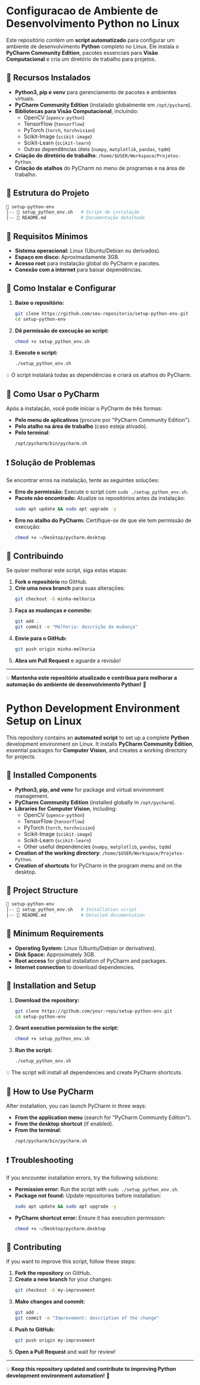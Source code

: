 # Configuracao de Ambiente de Desenvolvimento Python no Linux

Este repositório contém um **script automatizado** para configurar um ambiente de desenvolvimento **Python** completo no Linux. Ele instala o **PyCharm Community Edition**, pacotes essenciais para **Visão Computacional** e cria um diretório de trabalho para projetos.

## 📌 Recursos Instalados
- **Python3, pip e venv** para gerenciamento de pacotes e ambientes virtuais.
- **PyCharm Community Edition** (instalado globalmente em `/opt/pycharm`).
- **Bibliotecas para Visão Computacional**, incluindo:
  - OpenCV (`opencv-python`)
  - TensorFlow (`tensorflow`)
  - PyTorch (`torch`, `torchvision`)
  - Scikit-Image (`scikit-image`)
  - Scikit-Learn (`scikit-learn`)
  - Outras dependências úteis (`numpy`, `matplotlib`, `pandas`, `tqdm`)
- **Criação do diretório de trabalho**: `/home/$USER/Workspace/Projetos-Python`.
- **Criação de atalhos** do PyCharm no menu de programas e na área de trabalho.

## 📂 Estrutura do Projeto
```bash
📁 setup-python-env
│-- 📜 setup_python_env.sh   # Script de instalação
│-- 📜 README.md             # Documentação detalhada
```

## 🔧 Requisitos Mínimos
- **Sistema operacional:** Linux (Ubuntu/Debian ou derivados).
- **Espaço em disco:** Aproximadamente 3GB.
- **Acesso root** para instalação global do PyCharm e pacotes.
- **Conexão com a internet** para baixar dependências.

## 🚀 Como Instalar e Configurar

1. **Baixe o repositório:**
   ```bash
   git clone https://github.com/seu-repositorio/setup-python-env.git
   cd setup-python-env
   ```

2. **Dê permissão de execução ao script:**
   ```bash
   chmod +x setup_python_env.sh
   ```

3. **Execute o script:**
   ```bash
   ./setup_python_env.sh
   ```

💡 O script instalará todas as dependências e criará os atalhos do PyCharm.

## 🎯 Como Usar o PyCharm
Após a instalação, você pode iniciar o PyCharm de três formas:
- **Pelo menu de aplicativos** (procure por "PyCharm Community Edition").
- **Pelo atalho na área de trabalho** (caso esteja ativado).
- **Pelo terminal**:
  ```bash
  /opt/pycharm/bin/pycharm.sh
  ```

## ❗ Solução de Problemas
Se encontrar erros na instalação, tente as seguintes soluções:
- **Erro de permissão:** Execute o script com `sudo ./setup_python_env.sh`.
- **Pacote não encontrado:** Atualize os repositórios antes da instalação:
  ```bash
  sudo apt update && sudo apt upgrade -y
  ```
- **Erro no atalho do PyCharm:** Certifique-se de que ele tem permissão de execução:
  ```bash
  chmod +x ~/Desktop/pycharm.desktop
  ```

## 🤝 Contribuindo
Se quiser melhorar este script, siga estas etapas:
1. **Fork o repositório** no GitHub.
2. **Crie uma nova branch** para suas alterações:
   ```bash
   git checkout -b minha-melhoria
   ```
3. **Faça as mudanças e commite:**
   ```bash
   git add .
   git commit -m "Melhoria: descrição da mudança"
   ```
4. **Envie para o GitHub:**
   ```bash
   git push origin minha-melhoria
   ```
5. **Abra um Pull Request** e aguarde a revisão!

---
💡 **Mantenha este repositório atualizado e contribua para melhorar a automação do ambiente de desenvolvimento Python!** 🚀


# Python Development Environment Setup on Linux

This repository contains an **automated script** to set up a complete **Python** development environment on Linux. It installs **PyCharm Community Edition**, essential packages for **Computer Vision**, and creates a working directory for projects.

## 📌 Installed Components
- **Python3, pip, and venv** for package and virtual environment management.
- **PyCharm Community Edition** (installed globally in `/opt/pycharm`).
- **Libraries for Computer Vision**, including:
  - OpenCV (`opencv-python`)
  - TensorFlow (`tensorflow`)
  - PyTorch (`torch`, `torchvision`)
  - Scikit-Image (`scikit-image`)
  - Scikit-Learn (`scikit-learn`)
  - Other useful dependencies (`numpy`, `matplotlib`, `pandas`, `tqdm`)
- **Creation of the working directory**: `/home/$USER/Workspace/Projetos-Python`.
- **Creation of shortcuts** for PyCharm in the program menu and on the desktop.

## 📂 Project Structure
```bash
📁 setup-python-env
│-- 📜 setup_python_env.sh   # Installation script
│-- 📜 README.md             # Detailed documentation
```

## 🔧 Minimum Requirements
- **Operating System:** Linux (Ubuntu/Debian or derivatives).
- **Disk Space:** Approximately 3GB.
- **Root access** for global installation of PyCharm and packages.
- **Internet connection** to download dependencies.

## 🚀 Installation and Setup

1. **Download the repository:**
   ```bash
   git clone https://github.com/your-repo/setup-python-env.git
   cd setup-python-env
   ```

2. **Grant execution permission to the script:**
   ```bash
   chmod +x setup_python_env.sh
   ```

3. **Run the script:**
   ```bash
   ./setup_python_env.sh
   ```

💡 The script will install all dependencies and create PyCharm shortcuts.

## 🎯 How to Use PyCharm
After installation, you can launch PyCharm in three ways:
- **From the application menu** (search for "PyCharm Community Edition").
- **From the desktop shortcut** (if enabled).
- **From the terminal**:
  ```bash
  /opt/pycharm/bin/pycharm.sh
  ```

## ❗ Troubleshooting
If you encounter installation errors, try the following solutions:
- **Permission error:** Run the script with `sudo ./setup_python_env.sh`.
- **Package not found:** Update repositories before installation:
  ```bash
  sudo apt update && sudo apt upgrade -y
  ```
- **PyCharm shortcut error:** Ensure it has execution permission:
  ```bash
  chmod +x ~/Desktop/pycharm.desktop
  ```

## 🤝 Contributing
If you want to improve this script, follow these steps:
1. **Fork the repository** on GitHub.
2. **Create a new branch** for your changes:
   ```bash
   git checkout -b my-improvement
   ```
3. **Make changes and commit:**
   ```bash
   git add .
   git commit -m "Improvement: description of the change"
   ```
4. **Push to GitHub:**
   ```bash
   git push origin my-improvement
   ```
5. **Open a Pull Request** and wait for review!

---
💡 **Keep this repository updated and contribute to improving Python development environment automation!** 🚀

